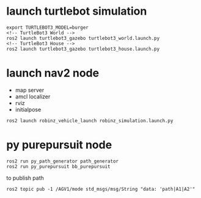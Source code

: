 # launch turtlebot simulation
````
export TURTLEBOT3_MODEL=burger
<!-- TurtleBot3 World -->
ros2 launch turtlebot3_gazebo turtlebot3_world.launch.py
<!-- TurtleBot3 House -->
ros2 launch turtlebot3_gazebo turtlebot3_house.launch.py
````

# launch nav2 node
- map server
- amcl localizer
- rviz
- initialpose
````
ros2 launch robinz_vehicle_launch robinz_simulation.launch.py
````

# py purepursuit node
````
ros2 run py_path_generator path_generator
ros2 run py_purepursuit bb_purepursuit
````
to publish path
```
ros2 topic pub -1 /AGV1/mode std_msgs/msg/String "data: 'path|A1|A2'"
```